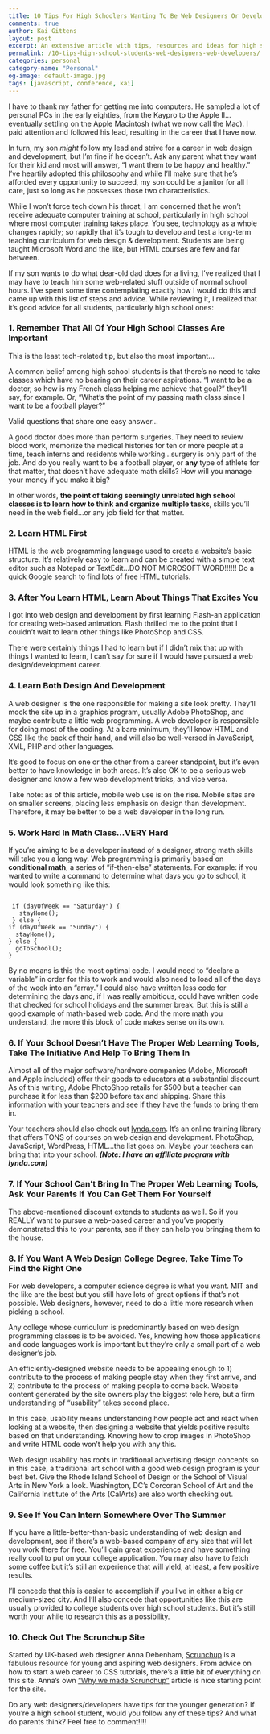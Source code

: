 ```yaml
---
title: 10 Tips For High Schoolers Wanting To Be Web Designers Or Developers
comments: true
author: Kai Gittens
layout: post
excerpt: An extensive article with tips, resources and ideas for high school students wanting to work in the web design or development field someday
permalink: /10-tips-high-school-students-web-designers-web-developers/
categories: personal
category-name: "Personal"
og-image: default-image.jpg
tags: [javascript, conference, kai]
---
```

I have to thank my father for getting me into computers. He sampled a lot of personal PCs in the early eighties, from the Kaypro to the Apple II…eventually settling on the Apple Macintosh (what we now call the Mac). I paid attention and followed his lead, resulting in the career that I have now.

In turn, my son *might* follow my lead and strive for a career in web design and development, but I’m fine if he doesn’t. Ask any parent what they want for their kid and most will answer, “I want them to be happy and healthy.” I’ve heartily adopted this philosophy and while I’ll make sure that he’s afforded every opportunity to succeed, my son could be a janitor for all I care, just so long as he possesses those two characteristics.

While I won’t force tech down his throat, I am concerned that he won’t receive adequate computer training at school, particularly in high school where most computer training takes place. You see, technology as a whole changes rapidly; so rapidly that it’s tough to develop and test a long-term teaching curriculum for web design & development. Students are being taught Microsoft Word and the like, but HTML courses are few and far between.

If my son wants to do what dear-old dad does for a living, I’ve realized that I may have to teach him some web-related stuff outside of normal school hours. I’ve spent some time contemplating exactly how I would do this and came up with this list of steps and advice. While reviewing it, I realized that it’s good advice for all students, particularly high school ones:

### 1. Remember That All Of Your High School Classes Are Important

This is the least tech-related tip, but also the most important…

A common belief among high school students is that there’s no need to take classes which have no bearing on their career aspirations. “I want to be a doctor, so how is my French class helping me achieve that goal?” they’ll say, for example. Or, “What’s the point of my passing math class since I want to be a football player?”

Valid questions that share one easy answer…

A good doctor does more than perform surgeries. They need to review blood work, memorize the medical histories for ten or more people at a time, teach interns and residents while working…surgery is only part of the job. And do you really want to be a football player, or **any** type of athlete for that matter, that doesn’t have adequate math skills? How will you manage your money if you make it big?

In other words, **the point of taking seemingly unrelated high school classes is to learn how to think and organize multiple tasks**, skills you’ll need in the web field…or any job field for that matter.

### 2. Learn HTML First

HTML is the web programming language used to create a website’s basic structure. It’s relatively easy to learn and can be created with a simple text editor such as Notepad or TextEdit…DO NOT MICROSOFT WORD!!!!!! Do a quick Google search to find lots of free HTML tutorials.

### 3. After You Learn HTML, Learn About Things That Excites You

I got into web design and development by first learning Flash-an application for creating web-based animation. Flash thrilled me to the point that I couldn’t wait to learn other things like PhotoShop and CSS.

There were certainly things I had to learn but if I didn’t mix that up with things I wanted to learn, I can’t say for sure if I would have pursued a web design/development career.

### 4. Learn Both Design And Development

A web designer is the one responsible for making a site look pretty. They’ll mock the site up in a graphics program, usually Adobe PhotoShop, and maybe contribute a little web programming. A web developer is responsible for doing most of the coding. At a bare minimum, they’ll know HTML and CSS like the back of their hand, and will also be well-versed in JavaScript, XML, PHP and other languages.

It’s good to focus on one or the other from a career standpoint, but it’s even better to have knowledge in both areas. It’s also OK to be a serious web designer and know a few web development tricks, and vice versa.

Take note: as of this article, mobile web use is on the rise. Mobile sites are on smaller screens, placing less emphasis on design than development. Therefore, it may be better to be a web developer in the long run.

### 5. Work Hard In Math Class…VERY Hard

If you’re aiming to be a developer instead of a designer, strong math skills will take you a long way. Web programming is primarily based on **conditional math**, a series of “if-then-else” statements. For example: if you wanted to write a command to determine what days you go to school, it would look something like this:

<pre><code class="language-javascript">
 if (dayOfWeek == "Saturday") {
   stayHome();
 } else {
if (dayOfWeek == "Sunday") {
  stayHome();
} else {
  goToSchool();
}
</code></pre>


By no means is this the most optimal code. I would need to “declare a variable” in order for this to work and would also need to load all of the days of the week into an “array.” I could also have written less code for determining the days and, if I was really ambitious, could have written code that checked for school holidays and the summer break. But this is still a good example of math-based web code. And the more math you understand, the more this block of code makes sense on its own.

### 6. If Your School Doesn’t Have The Proper Web Learning Tools, Take The Initiative And Help To Bring Them In

Almost all of the major software/hardware companies (Adobe, Microsoft and Apple included) offer their goods to educators at a substantial discount. As of this writing, Adobe PhotoShop retails for $500 but a teacher can purchase it for less than $200 before tax and shipping. Share this information with your teachers and see if they have the funds to bring them in.

Your teachers should also check out [lynda.com][2]. It’s an online training library that offers TONS of courses on web design and development. PhotoShop, JavaScript, WordPress, HTML…the list goes on. Maybe your teachers can bring that into your school. ***(Note: I have an affiliate program with lynda.com)***

 [2]: http://www.lynda.com/home/educatorsResources.aspx

### 7. If Your School Can’t Bring In The Proper Web Learning Tools, Ask Your Parents If You Can Get Them For Yourself

The above-mentioned discount extends to students as well. So if you REALLY want to pursue a web-based career and you’ve properly demonstrated this to your parents, see if they can help you bringing them to the house.

### 8. If You Want A Web Design College Degree, Take Time To Find the Right One

For web developers, a computer science degree is what you want. MIT and the like are the best but you still have lots of great options if that’s not possible. Web designers, however, need to do a little more research when picking a school.

Any college whose curriculum is predominantly based on web design programming classes is to be avoided. Yes, knowing how those applications and code languages work is important but they’re only a small part of a web designer’s job.

An efficiently-designed website needs to be appealing enough to 1) contribute to the process of making people stay when they first arrive, and 2) contribute to the process of making people to come back. Website content generated by the site owners play the biggest role here, but a firm understanding of “usability” takes second place.

In this case, usability means understanding how people act and react when looking at a website, then designing a website that yields positive results based on that understanding. Knowing how to crop images in PhotoShop and write HTML code won’t help you with any this.

Web design usability has roots in traditional advertising design concepts so in this case, a traditional art school with a good web design program is your best bet. Give the Rhode Island School of Design or the School of Visual Arts in New York a look. Washington, DC’s Corcoran School of Art and the California Institute of the Arts (CalArts) are also worth checking out.

### 9. See If You Can Intern Somewhere Over The Summer

If you have a little-better-than-basic understanding of web design and development, see if there’s a web-based company of any size that will let you work there for free. You’ll gain great experience and have something really cool to put on your college application. You may also have to fetch some coffee but it’s still an experience that will yield, at least, a few positive results.

I’ll concede that this is easier to accomplish if you live in either a big or medium-sized city. And I’ll also concede that opportunities like this are usually provided to college students over high school students. But it’s still worth your while to research this as a possibility.

### 10. Check Out The Scrunchup Site

Started by UK-based web designer Anna Debenham, [Scrunchup][3] is a fabulous resource for young and aspiring web designers. From advice on how to start a web career to CSS tutorials, there’s a little bit of everything on this site. Anna’s own [“Why we made Scrunchup”][4] article is nice starting point for the site.

 [3]: http://scrunchup.com/
 [4]: http://scrunchup.com/article/why-we-made-scrunchup/

Do any web designers/developers have tips for the younger generation? If you’re a high school student, would you follow any of these tips? And what do parents think? Feel free to comment!!!!